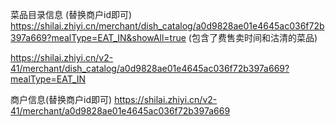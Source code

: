 <!--
 * @Author: your name
 * @Date: 2021-04-09 11:50:09
 * @LastEditTime: 2021-11-17 14:44:00
 * @LastEditors: sunj
 * @Description: In User Settings Edit
 * @FilePath: /dish_crawler/时来/README.md
-->




菜品目录信息 (替换商户id即可)
https://shilai.zhiyi.cn/merchant/dish_catalog/a0d9828ae01e4645ac036f72b397a669?mealType=EAT_IN&showAll=true (包含了费售卖时间和沽清的菜品)


https://shilai.zhiyi.cn/v2-41/merchant/dish_catalog/a0d9828ae01e4645ac036f72b397a669?mealType=EAT_IN

商户信息(替换商户id即可)
https://shilai.zhiyi.cn/v2-41/merchant/a0d9828ae01e4645ac036f72b397a669